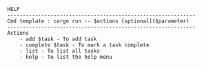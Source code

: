 ```-------------------------------------------------------------
HELP
-------------------------------------------------------------
Cmd template : cargo run -- $actions [optional]($parameter)
-------------------------------------------------------------
Actions
	- add $task - To add task
	- complete $task - To mark a task complete
	- list - To list all tasks
	- help - To list the help menu
```
